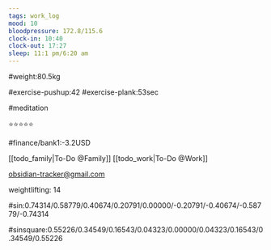 ```yaml
---
tags: work_log
mood: 10
bloodpressure: 172.8/115.6
clock-in: 10:40
clock-out: 17:27
sleep: 11:1 pm/6:20 am
---
```


#weight:80.5kg

#exercise-pushup:42
#exercise-plank:53sec

#meditation

⭐⭐⭐⭐⭐

#finance/bank1:-3.2USD

[[todo_family|To-Do @Family]]
[[todo_work|To-Do @Work]]

obsidian-tracker@gmail.com

weightlifting: 14

#sin:0.74314/0.58779/0.40674/0.20791/0.00000/-0.20791/-0.40674/-0.58779/-0.74314

#sinsquare:0.55226/0.34549/0.16543/0.04323/0.00000/0.04323/0.16543/0.34549/0.55226

